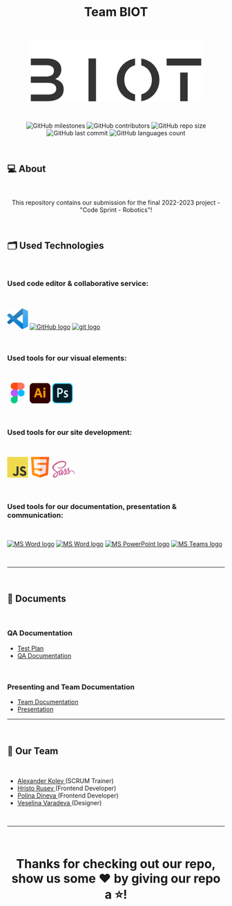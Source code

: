 <h1 align="center">Team BIOT</h1>

 

<p align="center">
<img src="./client/src/assests/logo black.png"/>
</p>

 

<p align = "center">
<img alt="GitHub milestones" src="https://img.shields.io/github/milestones/all/codingburgas/2122-the-games--adventures-atmos-final-project-2022?style=flat-square">
<img alt="GitHub contributors" src="https://img.shields.io/github/contributors/codingburgas/2122-the-games--adventures-atmos-final-project-2022?style=flat-square">
<img alt="GitHub repo size" src="https://img.shields.io/github/repo-size/codingburgas/2122-the-games--adventures-atmos-final-project-2022?style=flat-square">
<img alt="GitHub last commit" src="https://img.shields.io/github/last-commit/codingburgas/2122-the-games--adventures-atmos-final-project-2022?style=flat-square">
<img alt="GitHub languages count"src="https://img.shields.io/github/languages/count/codingburgas/2122-the-games--adventures-atmos-final-project-2022?style=flat-square">
<br>

 

## 💻 About

 

<p align="center">This repository contains our submission for the final 2022-2023 project - "Code Sprint - Robotics"!</p>

 

## 🗂️ Used Technologies

 

### Used code editor & collaborative service:

 
<p align="left" gap="10px">
<a href="https://code.visualstudio.com/"><img src="./repo/Visual_Studio_Code_1.35_icon.svg.png" alt="VS code logo" width=48px /></a>
<a href="https://github.com/"><img src="https://img.icons8.com/nolan/344/github.png" alt="GitHub logo" width=52px /></a>
<a href="https://git-scm.com/"><img src="https://img.icons8.com/nolan/344/git.png" alt="git logo" width=52px /></a>
</p>

 

### Used tools for our visual elements:

 
<p align="left" gap="10px">
<a href="https://www.figma.com"><img src="./repo/figma logo.png" alt="Figma logo" width=48px/></a>
<a href="https://www.adobe.com/bg/products/illustrator.html"><img src="./repo/Adobe_Illustrator_CC_icon.png" alt="Adobe logo" width=48px/></a>
<a href="https://www.adobe.com/bg/products/photoshop/"><img src="./repo/1200px-Adobe_Photoshop_Mobile_icon.png" alt="Photoshop logo" width=48px/></a>

 

### Used tools for our site development:

 
<p align="left" gap="10px">
<a href="https://www.javascript.com/"><img src="./repo/JavaScript-logo.png" alt="javascript" width=48px /></a>
<a href="#"><img src="./repo/html logo.png" alt="html" width=48px /></a>
<a href="#"><img src="./repo/sass-logo.png" width=52px /></a>
</p>


 

### Used tools for our documentation, presentation & communication:

 
<p align="left" gap="10px">
<a href="https://www.microsoft.com/en-ww/microsoft-365/onedrive/online-cloud-storage"><img src="https://www.myce.com/wp-content/images_posts/2017/03/myce-onedrive-logo.png" alt="MS Word logo" width=48px /></a>
<a href="https://www.microsoft.com/en-ww/microsoft-365/word"><img src="https://img.icons8.com/color/344/ms-word.png" alt="MS Word logo" width=48px /></a>
<a href="https://www.microsoft.com/en-ww/microsoft-365/powerpoint"><img src="https://img.icons8.com/color/344/ms-powerpoint.png" alt="MS PowerPoint logo" width=48px /></a>
<a href="https://www.microsoft.com/en/microsoft-teams/group-chat-software"><img src="https://img.icons8.com/color/344/microsoft-teams.png" alt = "MS Teams logo" width=46px /></a>
</p>

 

<hr>

 

## 📄 Documents

 

### QA Documentation


- [Test Plan](https://github.com/codingburgas/2122-the-games--adventures-atmos-final-project-2022/raw/main/docs/Atmos%20-%20Test%20plan.docx)
- [QA Documentation](https://github.com/codingburgas/2122-the-games--adventures-atmos-final-project-2022/raw/main/docs/Atmos%20-%20client%20QA%20Doc.xlsx)

 

### Presenting and Team Documentation


- [Team Documentation](https://github.com/codingburgas/2122-the-games--adventures-atmos-final-project-2022/raw/main/docs/Atmos%20-%20Documentation.docx)
- [Presentation](https://github.com/codingburgas/2122-the-games--adventures-atmos-final-project-2022/raw/main/docs/Atmos%20-%20Presentation.pptx)
 
    
<hr>

 

## 🧒 Our Team

 

- <a href = "https://github.com/AMKolev22"> Alexander Kolev </a> (SCRUM Trainer) 
- <a href = "https://github.com/HPRusev22"> Hristo Rusev </a> (Frontend Developer)
- <a href = "https://github.com/PDDineva22"> Polina Dineva </a> (Frontend Developer)
- <a href = "https://github.com/VTVaradeva22"> Veselina Varadeva </a> (Designer)


 

<hr>

 

<h1 align="center">Thanks for checking out our repo, show us some ❤️ by giving our repo a ⭐️!</h1>
